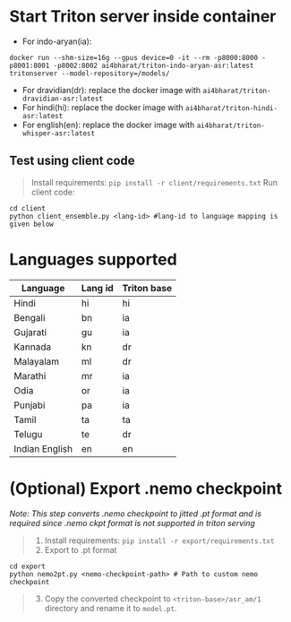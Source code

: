 # Start Triton server inside container

- For indo-aryan(ia):
```
docker run --shm-size=16g --gpus device=0 -it --rm -p8000:8000 -p8001:8001 -p8002:8002 ai4bharat/triton-indo-aryan-asr:latest tritonserver --model-repository=/models/
```
- For dravidian(dr): replace the docker image with `ai4bharat/triton-dravidian-asr:latest`
- For hindi(hi): replace the docker image with `ai4bharat/triton-hindi-asr:latest`
- For english(en): replace the docker image with `ai4bharat/triton-whisper-asr:latest`

## Test using client code

> Install requirements: `pip install -r client/requirements.txt`
> Run client code:
```
cd client
python client_ensemble.py <lang-id> #lang-id to language mapping is given below
```
# Languages supported

| Language | Lang id | Triton base |
|----------|-------|-------|
| Hindi | hi | hi |
| Bengali | bn | ia |
| Gujarati | gu | ia |
| Kannada | kn | dr |
| Malayalam | ml | dr |
| Marathi | mr | ia |
| Odia | or | ia |
| Punjabi | pa | ia |
| Tamil | ta | ta |
| Telugu | te | dr |
| Indian English | en | en |

# (Optional) Export .nemo checkpoint

*Note: This step converts .nemo checkpoint to jitted .pt format and is required since .nemo ckpt format is not supported in triton serving*

> 1. Install requirements: `pip install -r export/requirements.txt`
> 2. Export to .pt format
```
cd export
python nemo2pt.py <nemo-checkpoint-path> # Path to custom nemo checkpoint
```
> 3. Copy the converted checkpoint to `<triton-base>/asr_am/1` directory and rename it to `model.pt`.
